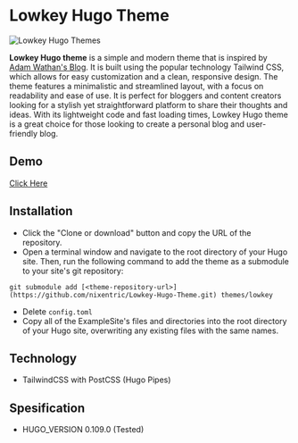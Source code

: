 # Lowkey Hugo Theme

![Lowkey Hugo Themes](https://raw.githubusercontent.com/nixentric/Lowkey-Hugo-Themes/main/cover.png)

**Lowkey Hugo theme** is a simple and modern theme that is inspired by [Adam Wathan's Blog](https://duckduckgo.com). It is built using the popular technology Tailwind CSS, which allows for easy customization and a clean, responsive design. The theme features a minimalistic and streamlined layout, with a focus on readability and ease of use. It is perfect for bloggers and content creators looking for a stylish yet straightforward platform to share their thoughts and ideas. With its lightweight code and fast loading times, Lowkey Hugo theme is a great choice for those looking to create a personal blog and user-friendly blog.

## Demo

[Click Here](https://lowkey-hugo.netlify.app)

## Installation

- Click the "Clone or download" button and copy the URL of the repository.
- Open a terminal window and navigate to the root directory of your Hugo site. Then, run the following command to add the theme as a submodule to your site's git repository:
```
git submodule add [<theme-repository-url>](https://github.com/nixentric/Lowkey-Hugo-Theme.git) themes/lowkey
```
- Delete `config.toml`
- Copy all of the ExampleSite's files and directories into the root directory of your Hugo site, overwriting any existing files with the same names.

## Technology
- TailwindCSS with PostCSS (Hugo Pipes)

## Spesification
- HUGO_VERSION 0.109.0 (Tested)
